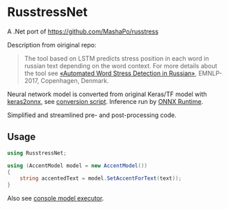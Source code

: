# RusstressNet
A .Net port of https://github.com/MashaPo/russtress

Description from oiriginal repo:
> The tool based on LSTM predicts stress position in each word in russian text depending on the word context. For more details about the tool see [«Automated Word Stress Detection in Russian»](http://www.aclweb.org/anthology/W/W17/W17-4104.pdf), EMNLP-2017, Copenhagen, Denmark.

Neural network model is converted from original Keras/TF model with [keras2onnx](https://github.com/onnx/keras-onnx), see [conversion script](https://github.com/mikhail-barg/RusstressNet/blob/master/RusstressNet/convert.py). Inference run by [ONNX Runtime](https://github.com/microsoft/onnxruntime). 

Simplified and streamlined pre- and post-processing code.

## Usage
```c#
using RusstressNet;

using (AccentModel model = new AccentModel())
{
	string accentedText = model.SetAccentForText(text));
}
```

Also see [console model executor](https://github.com/mikhail-barg/RusstressNet/blob/master/RusstressExecutor/Program.cs).
